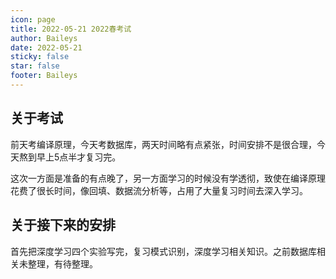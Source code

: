 ```yaml
---
icon: page
title: 2022-05-21 2022春考试
author: Baileys
date: 2022-05-21
sticky: false
star: false
footer: Baileys
---
```



## 关于考试
前天考编译原理，今天考数据库，两天时间略有点紧张，时间安排不是很合理，今天熬到早上5点半才复习完。  

这次一方面是准备的有点晚了，另一方面学习的时候没有学透彻，致使在编译原理花费了很长时间，像回填、数据流分析等，占用了大量复习时间去深入学习。  

## 关于接下来的安排
首先把深度学习四个实验写完，复习模式识别，深度学习相关知识。之前数据库相关未整理，有待整理。



